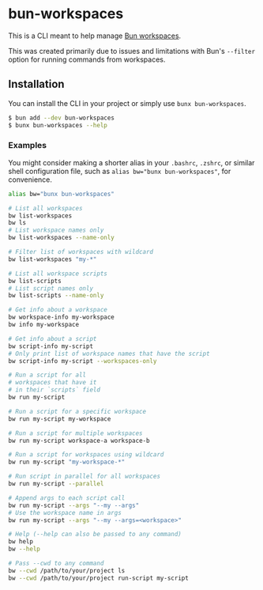 # bun-workspaces

This is a CLI meant to help manage [Bun workspaces](https://bun.sh/docs/install/workspaces).

This was created primarily due to issues and limitations with Bun's `--filter` option for running commands from workspaces.

## Installation

You can install the CLI in your project or simply use `bunx bun-workspaces`.

```bash
$ bun add --dev bun-workspaces
$ bunx bun-workspaces --help
```

### Examples

You might consider making a shorter alias in your `.bashrc`, `.zshrc`, or similar shell configuration file, such as `alias bw="bunx bun-workspaces"`, for convenience.

```bash
alias bw="bunx bun-workspaces"

# List all workspaces
bw list-workspaces
bw ls
# List workspace names only
bw list-workspaces --name-only

# Filter list of workspaces with wildcard
bw list-workspaces "my-*"

# List all workspace scripts
bw list-scripts
# List script names only
bw list-scripts --name-only

# Get info about a workspace
bw workspace-info my-workspace
bw info my-workspace

# Get info about a script
bw script-info my-script
# Only print list of workspace names that have the script
bw script-info my-script --workspaces-only

# Run a script for all
# workspaces that have it
# in their `scripts` field
bw run my-script

# Run a script for a specific workspace
bw run my-script my-workspace

# Run a script for multiple workspaces
bw run my-script workspace-a workspace-b

# Run a script for workspaces using wildcard
bw run my-script "my-workspace-*"

# Run script in parallel for all workspaces
bw run my-script --parallel

# Append args to each script call
bw run my-script --args "--my --args"
# Use the workspace name in args
bw run my-script --args "--my --args=<workspace>"

# Help (--help can also be passed to any command)
bw help
bw --help

# Pass --cwd to any command
bw --cwd /path/to/your/project ls
bw --cwd /path/to/your/project run-script my-script
```
